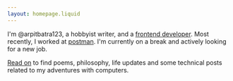 ```yaml
---
layout: homepage.liquid
---
```


I'm @arpitbatra123, a hobbyist writer, and a [frontend developer](https://www.linkedin.com/in/arpitbatra123/). Most recently, I worked at [postman](https://postman.com).
I'm currently on a break and actively looking for a new job.

[Read on](/blog) to find poems, philosophy, life updates and some technical posts related to my adventures with computers.
